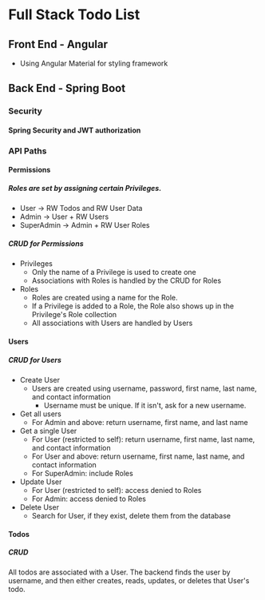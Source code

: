# Full Stack Todo List
## Front End - Angular
* Using Angular Material for styling framework

## Back End - Spring Boot
### Security
#### Spring Security and JWT authorization
### API Paths
#### Permissions
##### Roles are set by assigning certain Privileges. 
* User    ->  RW Todos and RW User Data
* Admin   ->  User + RW Users 
* SuperAdmin -> Admin + RW User Roles
##### CRUD for Permissions 
* Privileges
  - Only the name of a Privilege is used to create one
  - Associations with Roles is handled by the CRUD for Roles
* Roles
  - Roles are created using a name for the Role. 
  - If a Privilege is added to a Role, the Role also shows up in the Privilege's Role collection
  - All associations with Users are handled by Users

#### Users
##### CRUD for Users
* Create User
  - Users are created using username, password, first name, last name, and contact information
    * Username must be unique. If it isn't, ask for a new username. 
* Get all users 
  - For Admin and above: return username, first name, and last name
* Get a single User
  - For User (restricted to self): return username, first name, last name, and contact information
  - For User and above: return username, first name, last name, and contact information
  - For SuperAdmin: include Roles
* Update User 
  - For User (restricted to self):  access denied to Roles
  - For Admin: access denied to Roles
* Delete User
  - Search for User, if they exist, delete them from the database

#### Todos
##### CRUD
All todos are associated with a User. The backend finds the user by username, and then either creates, reads, updates, or deletes that User's todo. 
